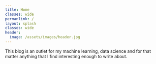```yaml
---
title: Home
classes: wide
permanlink: /
layout: splash
classes: wide
header:
  image: /assets/images/header.jpg
---
```


This blog is an outlet for my machine learning, data science and for that matter anything that I find interesting enough to write about.